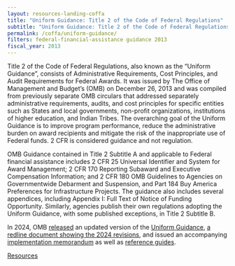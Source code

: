 ```yaml
---
layout: resources-landing-coffa
title: "Uniform Guidance: Title 2 of the Code of Federal Regulations"
subtitle: "Uniform Guidance: Title 2 of the Code of Federal Regulations"
permalink: /coffa/uniform-guidance/
filters: federal-financial-assistance guidance 2013
fiscal_year: 2013
---
```


Title 2 of the Code of Federal Regulations, also known as the “Uniform Guidance”, consists of Administrative Requirements, Cost Principles, and Audit Requirements for Federal Awards. It was issued by The Office of Management and Budget’s (OMB) on December 26, 2013 and was compiled from previously separate OMB circulars that addressed separately administrative requirements, audits, and cost principles for specific entities such as States and local governments, non-profit organizations, institutions of higher education, and Indian Tribes. The overarching goal of the Uniform Guidance is to improve program performance, reduce the administrative burden on award recipients and mitigate the risk of the inappropriate use of Federal funds. 2 CFR is considered guidance and not regulation.

OMB Guidance contained in Title 2 Subtitle A and applicable to Federal financial assistance includes 2 CFR 25 Universal Identifier and System for Award Management; 2 CFR 170 Reporting Subaward and Executive Compensation Information; and 2 CFR 180 OMB Guidelines to Agencies on Governmentwide Debarment and Suspension, and Part 184 Buy America Preferences for Infrastructure Projects. The guidance also includes several appendices, including Appendix I: Full Text of Notice of Funding Opportunity.  Similarly, agencies publish their own regulations adopting the Uniform Guidance, with some published exceptions, in Title 2 Subtitle B.

In 2024, OMB <a href="{{site.baseurl}}/assets/files/Final 2 CFR Guidance - 4.3.2024 - Pre-Publication Version.pdf" aria-label="Pre-publication Version">released</a> an updated version of the <a href="https://www.federalregister.gov/documents/2024/04/22/2024-07496/guidance-for-federal-financial-assistance" target="_blank">Uniform Guidance</a>, <a href="{{site.baseurl}}/assets/files/2 CFR Revisions 2024 Redline.pdf">a redline document showing the 2024 revisions</a>, and issued an accompanying <a href="https://www.whitehouse.gov/wp-content/uploads/2024/04/M-24-11-Revisions-to-2-CFR.pdf" target="_blank">implementation memorandum</a> as well as <a href="{{site.baseurl}}/assets/files/Uniform Guidance _Reference Guides FINAL 4-2024.pdf">reference guides</a>.

<a class="padding-y-105 padding-x-4 margin-top-1 text-no-underline text-white margin-bottom-1 usa-button bg-yellow border-0 padding-1" href="{{site.baseurl}}/resources/#focus_area=*&sub_focus_area=*&type=.guidance&source=*&fiscal_year=*" aria-label="Guidance related resources">Resources</a>